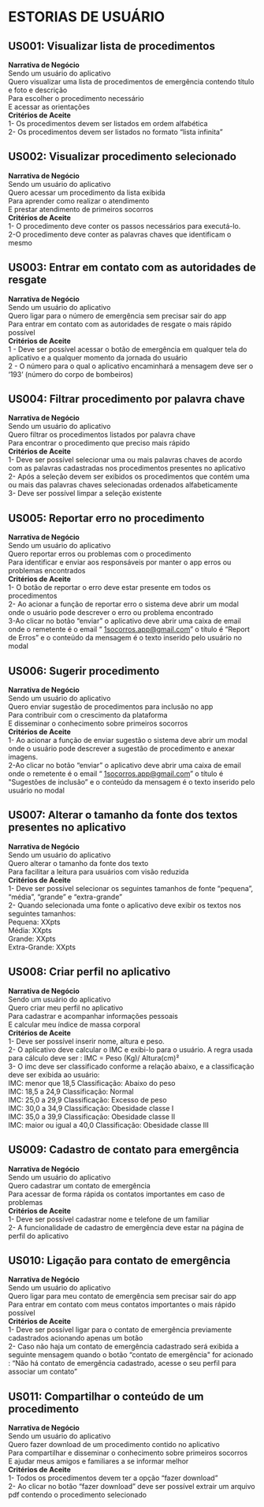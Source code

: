 # ESTORIAS DE USUÁRIO

## US001: Visualizar lista de procedimentos
**Narrativa de Negócio** <br />
Sendo um usuário do aplicativo <br />
Quero visualizar uma lista de procedimentos de emergência contendo título e foto e descrição <br />
Para escolher o procedimento necessário<br />
E acessar as orientações <br />
**Critérios de Aceite**<br />
1- Os procedimentos devem ser listados em ordem alfabética <br />
2- Os procedimentos devem ser listados no formato “lista infinita” <br />

## US002: Visualizar procedimento selecionado
**Narrativa de Negócio** <br />
Sendo um usuário do aplicativo <br />
Quero acessar um procedimento da lista exibida<br />
Para aprender como realizar o atendimento<br />
E prestar atendimento de primeiros socorros <br />
**Critérios de Aceite**<br />
1- O procedimento deve conter os passos necessários para executá-lo.<br />
2-O procedimento deve  conter as palavras chaves que identificam o mesmo <br />

## US003: Entrar em contato com as autoridades de resgate
**Narrativa de Negócio** <br />
Sendo um usuário do aplicativo <br />
Quero ligar para o número de emergência  sem precisar sair do app <br />
Para entrar em contato com as autoridades de resgate o mais rápido possível <br />
**Critérios de Aceite**<br />
1 - Deve ser possível acessar o botão de emergência em qualquer tela do aplicativo e a qualquer momento da jornada do usuário <br />
2 - O número para o qual o aplicativo encaminhará a mensagem deve ser o ‘193’ (número do corpo de bombeiros) <br />

## US004: Filtrar procedimento por palavra chave
**Narrativa de Negócio** <br />
Sendo um usuário do aplicativo  <br />
Quero filtrar os procedimentos listados por palavra chave <br />
Para encontrar o procedimento que preciso mais rápido <br />
**Critérios de Aceite**<br />
1- Deve ser possível selecionar uma ou mais palavras chaves de acordo com as palavras cadastradas nos procedimentos presentes no aplicativo <br />
2- Após a seleção devem ser exibidos os procedimentos que contém uma ou mais das palavras chaves selecionadas ordenados alfabeticamente <br />
3- Deve ser possível limpar a seleção existente <br />

## US005: Reportar erro no procedimento
**Narrativa de Negócio** <br />
Sendo um usuário do aplicativo  <br />
Quero reportar erros ou problemas com o procedimento <br />
Para identificar e enviar aos responsáveis por manter o app erros ou problemas encontrados <br />
**Critérios de Aceite**<br />
1- O botão de reportar o erro deve estar presente em todos os procedimentos <br />
2- Ao acionar a função de reportar erro o sistema deve abrir um modal onde o usuário pode descrever o erro ou problema encontrado <br />
3-Ao clicar no botão “enviar” o aplicativo deve abrir uma caixa de email onde o remetente é o email “ 1socorros.app@gmail.com” o título é “Report de Erros” e o conteúdo da mensagem é o texto inserido pelo usuário no modal
 <br />
## US006: Sugerir procedimento
**Narrativa de Negócio** <br />
Sendo um usuário do aplicativo  <br />
Quero enviar sugestão de procedimentos para inclusão no app <br />
Para contribuir com o crescimento da plataforma  <br />
E disseminar o conhecimento sobre primeiros socorros <br />
**Critérios de Aceite**<br />
1- Ao acionar a função de enviar sugestão o sistema deve abrir um modal onde o usuário pode descrever a sugestão de procedimento e anexar imagens. <br />
2-Ao clicar no botão “enviar” o aplicativo deve abrir uma caixa de email onde o remetente é o email “ 1socorros.app@gmail.com” o título é "Sugestões de inclusão” e o conteúdo da mensagem é o texto inserido pelo usuário no modal
 <br />
## US007: Alterar o tamanho da fonte dos textos presentes no aplicativo
**Narrativa de Negócio** <br />
Sendo um usuário do aplicativo  <br />
Quero alterar o tamanho da fonte dos texto <br />
Para facilitar a leitura para usuários com visão reduzida  <br />
**Critérios de Aceite**<br />
1- Deve ser possível selecionar os seguintes tamanhos de fonte “pequena”, “média”, “grande” e “extra-grande” <br />
2- Quando selecionada uma fonte o aplicativo deve exibir os textos nos seguintes tamanhos: <br />
Pequena: XXpts  <br />
Média: XXpts  <br />
Grande: XXpts  <br />
Extra-Grande: XXpts  <br />

## US008: Criar perfil no aplicativo
**Narrativa de Negócio** <br />
Sendo um usuário do aplicativo  <br />
Quero criar meu perfil no aplicativo <br />
Para cadastrar e acompanhar informações pessoais  <br />
E calcular meu índice de massa corporal <br />
**Critérios de Aceite**<br />
1- Deve ser possível inserir nome, altura e peso. <br />
2- O aplicativo deve calcular o IMC e exibi-lo para o usuário. A regra usada para cálculo deve ser : IMC  = Peso (Kg)/ Altura(cm)² <br />
3- O imc deve ser classificado conforme a relação abaixo, e a classificação deve ser exibida ao usuário: <br />
IMC: menor que 18,5 		Classificação: Abaixo do peso <br />
IMC: 18,5 a 24,9          		Classificação: Normal <br />
IMC: 25,0 a 29,9          		Classificação: Excesso de peso <br />
IMC: 30,0 a 34,9          		Classificação: Obesidade classe I <br />
IMC: 35,0 a 39,9          		Classificação: Obesidade classe II <br />
IMC: maior ou igual a 40,0          Classificação: Obesidade classe III <br />

## US009: Cadastro de contato para emergência
**Narrativa de Negócio** <br />
Sendo um usuário do aplicativo  <br />
Quero cadastrar um contato de emergência  <br />
Para acessar de forma rápida os contatos importantes em caso de problemas <br />
**Critérios de Aceite**<br />
1- Deve ser possível cadastrar nome e telefone de um familiar <br />
2- A funcionalidade de cadastro de emergência deve estar na página de perfil do aplicativo <br />
## US010: Ligação para contato de emergência
**Narrativa de Negócio** <br />
Sendo um usuário do aplicativo  <br />
Quero ligar para meu contato de emergência  sem precisar sair do app <br />
Para entrar em contato com  meus contatos importantes o mais rápido possível <br />
**Critérios de Aceite**<br />
1- Deve ser possível ligar para o contato de emergência previamente cadastrados acionando apenas um botão <br />
2- Caso não haja um contato de emergência cadastrado será exibida a seguinte mensagem quando o botão “contato de emergência" for acionado : “Não há contato de emergência cadastrado, acesse o seu perfil para associar um contato”
 <br />
## US011: Compartilhar o conteúdo de um procedimento
**Narrativa de Negócio** <br />
Sendo um usuário do aplicativo  <br />
Quero fazer download de um procedimento contido no aplicativo <br />
Para compartilhar e disseminar o conhecimento sobre primeiros socorros <br />
E ajudar meus amigos e familiares a se informar melhor <br />
**Critérios de Aceite**<br />
1- Todos os procedimentos devem ter a opção “fazer download”  <br />
2- Ao clicar no botão “fazer download” deve ser possível extrair um arquivo pdf contendo o procedimento selecionado <br />
